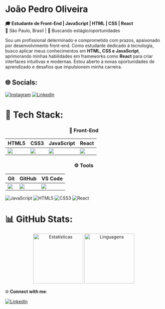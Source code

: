 # João Pedro Oliveira

**🎓 Estudante de Front-End | JavaScript | HTML | CSS | React**  
📍 São Paulo, Brasil | 🎯 Buscando estágio/oportunidades<br>

Sou um profissional determinado e comprometido com prazos, apaixonado por desenvolvimento front-end. Como estudante dedicado à tecnologia, busco aplicar meus conhecimentos em **HTML, CSS e JavaScript**, aprimorando minhas habilidades em frameworks como **React** para criar interfaces intuitivas e modernas. Estou aberto a novas oportunidades de aprendizado e desafios que impulsionem minha carreira.

## 🌐 Socials:
[![Instagram](https://img.shields.io/badge/Instagram-%23E4405F.svg?logo=Instagram&logoColor=white)](https://instagram.com/@joaooliveira8r) [![LinkedIn](https://img.shields.io/badge/LinkedIn-%230077B5.svg?logo=linkedin&logoColor=white)](https://linkedin.com/in/www.linkedin.com/in/joão-pedro-oliveira-8a1684262) 

# 🧰 Tech Stack:
<div align="center">
  
  ### 📡 Front-End
  | HTML5 | CSS3 | JavaScript | React |
  |---|---|---|---|
  | <img src="https://img.shields.io/badge/HTML5-E34F26?style=flat&logo=html5&logoColor=white"> | <img src="https://img.shields.io/badge/CSS3-1572B6?style=flat&logo=css3&logoColor=white"> | <img src="https://img.shields.io/badge/JavaScript-F7DF1E?style=flat&logo=javascript&logoColor=black"> | <img src="https://img.shields.io/badge/React-61DAFB?style=flat&logo=react&logoColor=black"> |

  ### ⚙️ Tools
  | Git | GitHub | VS Code |
  |---|---|---|
  | <img src="https://img.shields.io/badge/Git-F05032?style=flat&logo=git&logoColor=white"> | <img src="https://img.shields.io/badge/GitHub-181717?style=flat&logo=github&logoColor=white"> | <img src="https://img.shields.io/badge/VS_Code-007ACC?style=flat&logo=visual-studio-code&logoColor=white"> |
</div>


<div align="left">
  <img src="https://img.shields.io/badge/JavaScript-F7DF1E?style=for-the-badge&logo=javascript&logoColor=black" alt="JavaScript">
  <img src="https://img.shields.io/badge/HTML5-E34F26?style=for-the-badge&logo=html5&logoColor=white" alt="HTML5">
  <img src="https://img.shields.io/badge/CSS3-1572B6?style=for-the-badge&logo=css3&logoColor=white" alt="CSS3">
  <img src="https://img.shields.io/badge/React-61DAFB?style=for-the-badge&logo=react&logoColor=black" alt="React">
</div> 

# 📊 GitHub Stats:
<div align="center">
  <img height="160em" src="https://github-readme-stats.vercel.app/api?username=joaooliveira8r&show_icons=true&theme=midnight-purple&hide_border=true&include_all_commits=true" alt="Estatísticas">
  <img height="160em" src="https://github-readme-stats.vercel.app/api/top-langs/?username=joaooliveira8r&theme=midnight-purple&hide_border=true&layout=compact&exclude_repo=repositorio-python" alt="Linguagens">
</div>


🌐 **Connect with me**:

[![LinkedIn](https://img.shields.io/badge/LinkedIn-0077B5?style=for-the-badge&logo=linkedin&logoColor=white)](www.linkedin.com/in/joão-pedro-oliveira-8a1684262) 
